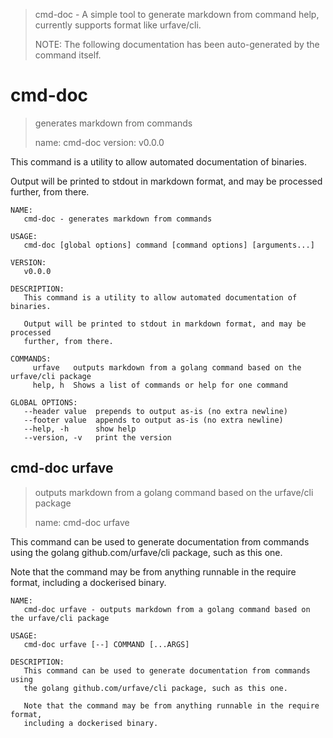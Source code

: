 > cmd-doc - A simple tool to generate markdown from command help, currently supports format like urfave/cli.
>
> NOTE: The following documentation has been auto-generated by the command itself.

# cmd-doc

> generates markdown from commands
> 
> name: cmd-doc
> version: v0.0.0

This command is a utility to allow automated documentation of binaries.

Output will be printed to stdout in markdown format, and may be processed
further, from there.

```
NAME:
   cmd-doc - generates markdown from commands

USAGE:
   cmd-doc [global options] command [command options] [arguments...]

VERSION:
   v0.0.0

DESCRIPTION:
   This command is a utility to allow automated documentation of binaries.

   Output will be printed to stdout in markdown format, and may be processed
   further, from there.

COMMANDS:
     urfave   outputs markdown from a golang command based on the urfave/cli package
     help, h  Shows a list of commands or help for one command

GLOBAL OPTIONS:
   --header value  prepends to output as-is (no extra newline)
   --footer value  appends to output as-is (no extra newline)
   --help, -h      show help
   --version, -v   print the version

```

## cmd-doc urfave

> outputs markdown from a golang command based on the urfave/cli package
> 
> name: cmd-doc urfave

This command can be used to generate documentation from commands using
the golang github.com/urfave/cli package, such as this one.

Note that the command may be from anything runnable in the require format,
including a dockerised binary.

```
NAME:
   cmd-doc urfave - outputs markdown from a golang command based on the urfave/cli package

USAGE:
   cmd-doc urfave [--] COMMAND [...ARGS]

DESCRIPTION:
   This command can be used to generate documentation from commands using
   the golang github.com/urfave/cli package, such as this one.

   Note that the command may be from anything runnable in the require format,
   including a dockerised binary.

```
